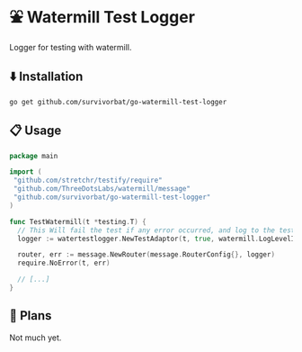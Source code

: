 # ⛲️ Watermill Test Logger

Logger for testing with watermill.

## ⬇️ Installation

`go get github.com/survivorbat/go-watermill-test-logger`

## 📋 Usage

```go
package main

import (
 "github.com/stretchr/testify/require"
 "github.com/ThreeDotsLabs/watermill/message"
 "github.com/survivorbat/go-watermill-test-logger"
)

func TestWatermill(t *testing.T) {
  // This Will fail the test if any error occurred, and log to the test instance
  logger := watertestlogger.NewTestAdaptor(t, true, watermill.LogLevelInfo)

  router, err := message.NewRouter(message.RouterConfig{}, logger)
  require.NoError(t, err)

  // [...]
}
```

## 🔭 Plans

Not much yet.
